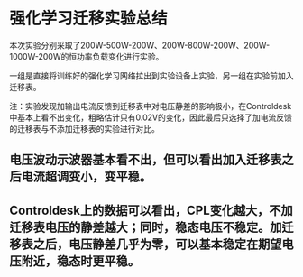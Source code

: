 # 强化学习迁移实验总结
本次实验分别采取了200W-500W-200W、200W-800W-200W、200W-1000W-200W的恒功率负载变化进行实验。

一组是直接将训练好的强化学习网络拉出到实验设备上实验，另一组在实验前加入迁移表。

注：实验发现加输出电流反馈到迁移表中对电压静差的影响极小，在Controldesk中基本上看不出变化，粗略估计只有0.02V的变化，因此最后只选择了加电流反馈的迁移表与不添加迁移表的实验进行对比。

## 电压波动示波器基本看不出，但可以看出加入迁移表之后电流超调变小，变平稳。
## Controldesk上的数据可以看出，CPL变化越大，不加迁移表电压的静差越大；同时，稳态电压不稳定。加迁移表之后，电压静差几乎为零，可以基本稳定在期望电压附近，稳态时更平稳。


